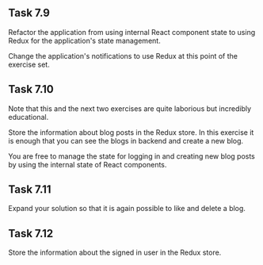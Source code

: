## Task 7.9

Refactor the application from using internal React component state to using Redux for the application's state management.

Change the application's notifications to use Redux at this point of the exercise set.

## Task 7.10

Note that this and the next two exercises are quite laborious but incredibly educational.

Store the information about blog posts in the Redux store. In this exercise it is enough that you can see the blogs in backend and create a new blog.

You are free to manage the state for logging in and creating new blog posts by using the internal state of React components.

## Task 7.11

Expand your solution so that it is again possible to like and delete a blog.

## Task 7.12

Store the information about the signed in user in the Redux store.
